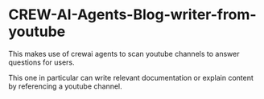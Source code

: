 # CREW-AI-Agents-Blog-writer-from-youtube

This makes use of crewai agents to scan youtube channels to answer questions for users.

This one in particular can write relevant documentation or explain content by referencing a youtube channel.
